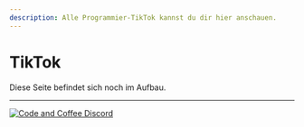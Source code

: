 ```yaml
---
description: Alle Programmier-TikTok kannst du dir hier anschauen.
---
```


# TikTok

Diese Seite befindet sich noch im Aufbau.

***
[![Code and Coffee Discord](https://discordapp.com/api/guilds/889432631672983562/widget.png?style=banner2)](http://discord.code-n.coffee)